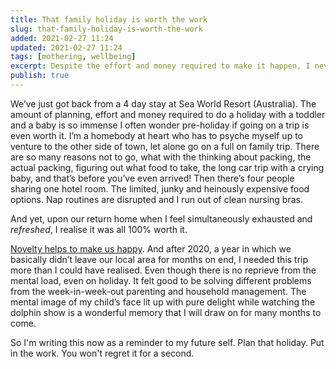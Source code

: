 ```yaml
---
title: That family holiday is worth the work
slug: that-family-holiday-is-worth-the-work
added: 2021-02-27 11:24
updated: 2021-02-27 11:24
tags: [mothering, wellbeing]
excerpt: Despite the effort and money required to make it happen, I never regret taking a trip away with the family.
publish: true
---
```


We’ve just got back from a 4 day stay at Sea World Resort (Australia). The amount of planning, effort and money required to do a holiday with a toddler and a baby is so immense I often wonder pre-holiday if going on a trip is even worth it. I’m a homebody at heart who has to psyche myself up to venture to the other side of town, let alone go on a full on family trip. There are so many reasons not to go, what with the thinking about packing, the actual packing, figuring out what food to take, the long car trip with a crying baby, and that’s before you’ve even arrived! Then there’s four people sharing one hotel room. The limited, junky and heinously expensive food options. Nap routines are disrupted and I run out of clean nursing bras. 

And yet, upon our return home when I feel simultaneously exhausted and *refreshed*, I realise it was all 100% worth it.

[Novelty helps to make us happy](https://fulllifereflections.com/2019/04/27/how-novelty-increases-happiness-and-fulfillment/). And after 2020, a year in which we basically didn’t leave our local area for months on end, I needed this trip more than I could have realised. Even though there is no reprieve from the mental load, even on holiday. It felt good to be solving different problems from the week-in-week-out parenting and household management. The mental image of my child’s face lit up with pure delight while watching the dolphin show is a wonderful memory that I will draw on for many months to come.

So I'm writing this now as a reminder to my future self. Plan that holiday. Put in the work. You won't regret it for a second.
